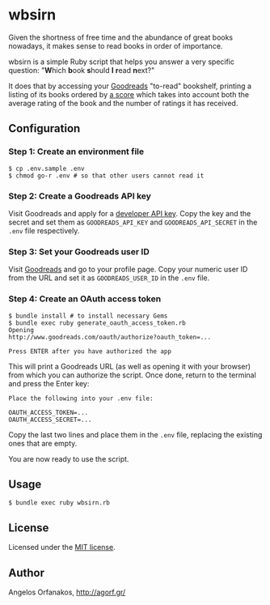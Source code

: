 # wbsirn

Given the shortness of free time and the abundance of great books nowadays, it
makes sense to read books in order of importance.

wbsirn is a simple Ruby script that helps you answer a very specific question:
"**W**hich **b**ook **s**hould **I** **r**ead **n**ext?"

It does that by accessing your [Goodreads][] "to-read" bookshelf, printing a
listing of its books ordered by [a score][] which takes into account both the
average rating of the book and the number of ratings it has received.

## Configuration

### Step 1: Create an environment file

    $ cp .env.sample .env
    $ chmod go-r .env # so that other users cannot read it

### Step 2: Create a Goodreads API key

Visit Goodreads and apply for a [developer API key][key]. Copy the key and the
secret and set them as `GOODREADS_API_KEY` and `GOODREADS_API_SECRET` in the
`.env` file respectively.

### Step 3: Set your Goodreads user ID

Visit [Goodreads][] and go to your profile page. Copy your numeric user ID from
the URL and set it as `GOODREADS_USER_ID` in the `.env` file.

### Step 4: Create an OAuth access token

    $ bundle install # to install necessary Gems
    $ bundle exec ruby generate_oauth_access_token.rb
    Opening
    http://www.goodreads.com/oauth/authorize?oauth_token=...

    Press ENTER after you have authorized the app

This will print a Goodreads URL (as well as opening it with your browser) from
which you can authorize the script. Once done, return to the terminal and press
the Enter key:

    Place the following into your .env file:

    OAUTH_ACCESS_TOKEN=...
    OAUTH_ACCESS_SECRET=...

Copy the last two lines and place them in the `.env` file, replacing the
existing ones that are empty.

You are now ready to use the script.

## Usage

    $ bundle exec ruby wbsirn.rb

## License

Licensed under the [MIT license][].

## Author

Angelos Orfanakos, http://agorf.gr/

[Goodreads]: https://www.goodreads.com/
[API]: https://www.goodreads.com/api
[a score]: http://stackoverflow.com/a/2134629
[key]: https://www.goodreads.com/api/keys
[MIT license]: https://github.com/agorf/wbsirn/blob/master/LICENSE.txt

